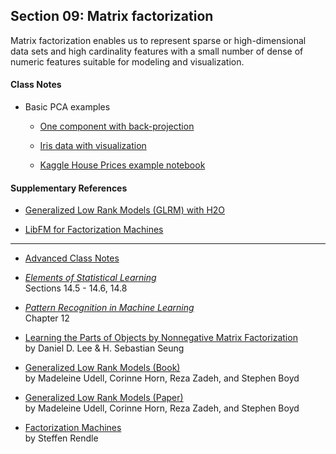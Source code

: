 ## Section 09: Matrix factorization

Matrix factorization enables us to represent sparse or high-dimensional data 
sets and high cardinality features with a small number of dense of numeric 
features suitable for modeling and visualization.

#### Class Notes 

* Basic PCA examples

  * [One component with back-projection](../02_analytical_data_prep/src/py_part_2_feature_extraction.ipynb)
  
  * [Iris data with visualization](src/py_part_9_iris_pca.ipynb)
  
  * [Kaggle House Prices example notebook](src/py_part_9_kaggle_GLRM_example.ipynb)

#### Supplementary References

* [Generalized Low Rank Models (GLRM) with H2O](http://docs.h2o.ai/h2o-tutorials/latest-stable/tutorials/glrm/glrm-tutorial.html)

* [LibFM for Factorization Machines](http://libfm.org/)

***

* [Advanced Class Notes](notes/advanced_notes.pdf)

* [*Elements of Statistical Learning*](http://statweb.stanford.edu/~tibs/ElemStatLearn/printings/ESLII_print10.pdf)</br>
Sections 14.5 - 14.6, 14.8

* [*Pattern Recognition in Machine Learning*](http://users.isr.ist.utl.pt/~wurmd/Livros/school/Bishop%20-%20Pattern%20Recognition%20And%20Machine%20Learning%20-%20Springer%20%202006.pdf)</br>
Chapter 12

* [Learning the Parts of Objects by Nonnegative Matrix Factorization](https://www.cs.princeton.edu/courses/archive/spring12/cos424/pdf/lee-seung.pdf)</br>
by Daniel D. Lee & H. Sebastian Seung

* [Generalized Low Rank Models (Book)](http://www.web.stanford.edu/~boyd/papers/pdf/glrm.pdf)</br>
by Madeleine Udell, Corinne Horn, Reza Zadeh, and Stephen Boyd

* [Generalized Low Rank Models (Paper)](https://stanford.edu/~rezab/nips2014workshop/submits/glrm.pdf)</br>
by Madeleine Udell, Corinne Horn, Reza Zadeh, and Stephen Boyd

* [Factorization Machines](http://www.algo.uni-konstanz.de/members/rendle/pdf/Rendle2010FM.pdf)</br>
by Steffen Rendle

